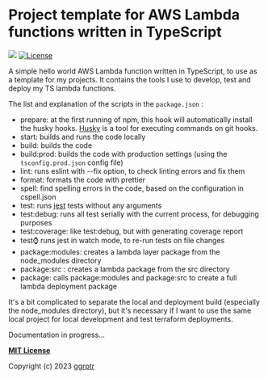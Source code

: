 # Project template for AWS Lambda functions written in TypeScript

[![](https://img.shields.io/badge/github-ggrptr/lambda--template--typescript-%233DA639.svg)](https://github.com/ggrptr/lambda-template-typescript 'github.com/ggrptr/lambda-template-typescript')
[![License](https://img.shields.io/badge/license-MIT-%233DA639.svg)](https://opensource.org/licenses/MIT)

A simple hello world AWS Lambda function written in TypeScript, to use as a template for my projects.
It contains the tools I use to develop, test and deploy my TS lambda functions.

The list and explanation of the scripts in the `package.json` :

-   prepare: at the first running of npm, this hook will automatically install the husky hooks.
    [Husky](https://typicode.github.io/husky/) is a tool for executing commands on git hooks.
-   start: builds and runs the code locally
-   build: builds the code
-   build:prod: builds the code with production settings (using the `tsconfig.prod.json` config file)
-   lint: runs eslint with --fix option, to check linting errors and fix them
-   format: formats the code with prettier
-   spell: find spelling errors in the code, based on the configuration in cspell.json
-   test: runs [jest](https://jestjs.io/) tests without any arguments
-   test:debug: runs all test serially with the current process, for debugging purposes
-   test:coverage: like test:debug, but with generating coverage report
-   test:watch: runs jest in watch mode, to re-run tests on file changes
-   package:modules: creates a lambda layer package from the node_modules directory
-   package:src : creates a lambda package from the src directory
-   package: calls package:modules and package:src to create a full lambda deployment package

It's a bit complicated to separate the local and deployment build (especially the node_modules directory),
but it's necessary if I want to use the same local project for local development and test terraform deployments.

Documentation in progress...

**[MIT License](LICENSE)**

Copyright (c) 2023 [ggrptr](https://github.com/ggrptr)
